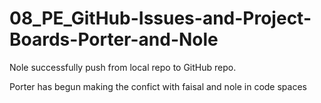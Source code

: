 # 08_PE_GitHub-Issues-and-Project-Boards-Porter-and-Nole

Nole successfully push from local repo to GitHub repo.

Porter has begun making the confict with faisal and nole in code spaces